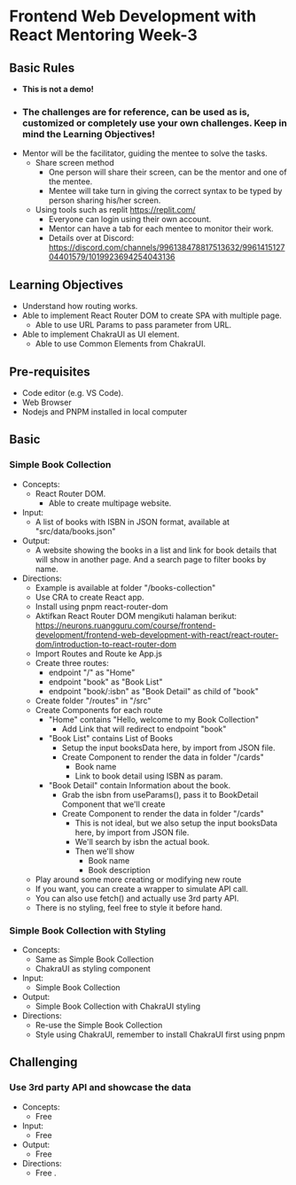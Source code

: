 # Frontend Web Development with React Mentoring Week-3

## Basic Rules
- **This is not a demo!**
- ### **The challenges are for reference, can be used as is, customized or completely use your own challenges. Keep in mind the Learning Objectives!**
- Mentor will be the facilitator, guiding the mentee to solve the tasks.
  - Share screen method
    - One person will share their screen, can be the mentor and one of the mentee.
    - Mentee will take turn in giving the correct syntax to be typed by person sharing his/her screen.
  - Using tools such as replit https://replit.com/
    - Everyone can login using their own account.
    - Mentor can have a tab for each mentee to monitor their work.
    - Details over at Discord: https://discord.com/channels/996138478817513632/996141512704401579/1019923694254043136
  
## Learning Objectives

- Understand how routing works.
- Able to implement React Router DOM to create SPA with multiple page.
  - Able to use URL Params to pass parameter from URL.
- Able to implement ChakraUI as UI element.
  - Able to use Common Elements from ChakraUI.

## Pre-requisites

- Code editor (e.g. VS Code).
- Web Browser
- Nodejs and PNPM installed in local computer

## Basic

### Simple Book Collection

- Concepts:
  - React Router DOM.
    - Able to create multipage website.
- Input:
  - A list of books with ISBN in JSON format, available at "src/data/books.json"
- Output:
  - A website showing the books in a list and link for book details that will show in another page. And a search page to filter books by name.
- Directions:
  - Example is available at folder "/books-collection"
  - Use CRA to create React app.
  - Install using pnpm react-router-dom
  - Aktifkan React Router DOM mengikuti halaman berikut: https://neurons.ruangguru.com/course/frontend-development/frontend-web-development-with-react/react-router-dom/introduction-to-react-router-dom
  - Import Routes and Route ke App.js
  - Create three routes:
    - endpoint "/" as "Home"
    - endpoint "book" as "Book List"
    - endpoint "book/:isbn" as "Book Detail" as child of "book"
  - Create folder "/routes" in "/src"
  - Create Components for each route
    - "Home" contains "Hello, welcome to my Book Collection"
      - Add Link that will redirect to endpoint "book"
    - "Book List" contains List of Books
      - Setup the input booksData here, by import from JSON file.
      - Create Component to render the data in folder "/cards"
        - Book name
        - Link to book detail using ISBN as param.
    - "Book Detail" contain Information about the book. 
      - Grab the isbn from useParams(), pass it to BookDetail Component that we'll create
      - Create Component to render the data in folder "/cards"
        - This is not ideal, but we also setup the input booksData here, by import from JSON file.
        - We'll search by isbn the actual book.
        - Then we'll show
          - Book name
          - Book description
  - Play around some more creating or modifying new route
  - If you want, you can create a wrapper to simulate API call.
  - You can also use fetch() and actually use 3rd party API.
  - There is no styling, feel free to style it before hand.
  
### Simple Book Collection with Styling

- Concepts:
  - Same as Simple Book Collection
  - ChakraUI as styling component
- Input:
  - Simple Book Collection
- Output:
  - Simple Book Collection with ChakraUI styling
- Directions:
  - Re-use the Simple Book Collection
  - Style using ChakraUI, remember to install ChakraUI first using pnpm

## Challenging

### Use 3rd party API and showcase the data

- Concepts:
  - Free
- Input:
  - Free
- Output:
  - Free
- Directions:
  - Free
.